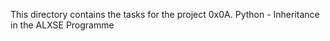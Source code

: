 This directory contains the tasks for the project 0x0A. Python - Inheritance in the ALXSE Programme
